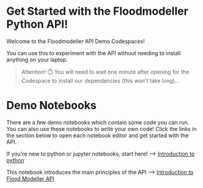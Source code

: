 # Get Started with the Floodmodeller Python API!

Welcome to the Floodmodeller API Demo Codespaces!

You can use this to experiment with the API without needing to install anything on your laptop. 

> Attention! ⏱️ You will need to wait one minute after opening for the Codespace to install our dependencies (this won't take long)...

# Demo Notebooks
There are a few demo notebooks which contain some code you can run. You can also use these notebooks to write your own code! Click the links in the section below to open each notebook editor and get started with the API.

If you're new to python or jupyter notebooks, start here! --> 
[Introduction to python](01-get-started.ipynb)

This notebook introduces the main principles of the API --> 
[Introduction to Flood Modeller API](02-intro-floodmodeller-api.ipynb)


